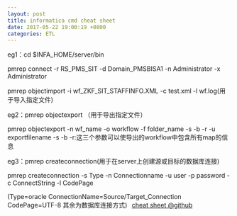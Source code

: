 ```yaml
---
layout: post
title: informatica cmd cheat sheet
date: 2017-05-22 19:00:19 +0800
categories: ETL
---
```


eg1：cd $INFA_HOME/server/bin 

pmrep connect -r RS_PMS_SIT -d Domain_PMSBISA1 -n Administrator -x Administrator 

pmrep objectimport -i wf_ZKF_SIT_STAFFINFO.XML -c test.xml -l wf.log(用于导入指定文件) 

eg2：pmrep objectexport （用于导出指定文件） 

pmrep objectexport -n wf_name -o workflow -f folder_name -s -b -r -u exportfilename 
-s -b -r:这三个参数可以使导出的workflow中包含所有map的信息 

eg3：pmrep createconnection(用于在server上创建源或目标的数据库连接) 

pmrep createconnection -s Type -n Connectionname -u user -p password -c ConnectString -l CodePage 

(Type=oracle ConnectionName=Source/Target_Connection CodePage=UTF-8 其余为数据库连接方式) 
  
[cheat sheet @github](https://github.com/genghuiluo/legacy/blob/master/infa_cmd.cheatsheet)
